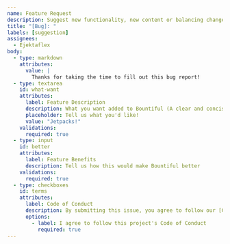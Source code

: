 ```yaml
---
name: Feature Request
description: Suggest new functionality, new content or balancing changes
title: "[Bug]: "
labels: [suggestion]
assignees:
  - Ejektaflex
body:
  - type: markdown
    attributes:
      value: |
        Thanks for taking the time to fill out this bug report!
  - type: textarea
    id: what-want
    attributes:
      label: Feature Description
      description: What you want added to Bountiful (A clear and concise description of what you want to have added/improved):
      placeholder: Tell us what you'd like!
      value: "Jetpacks!"
    validations:
      required: true
  - type: input
    id: better
    attributes:
      label: Feature Benefits
      description: Tell us how this would make Bountiful better
    validations:
      required: true
  - type: checkboxes
    id: terms
    attributes:
      label: Code of Conduct
      description: By submitting this issue, you agree to follow our [Code of Conduct](https://example.com)
      options:
        - label: I agree to follow this project's Code of Conduct
          required: true
---
```

